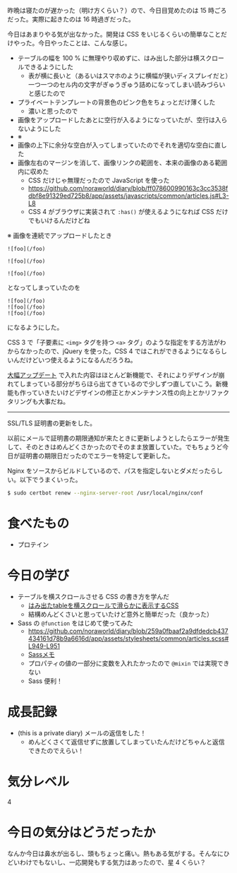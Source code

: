昨晩は寝たのが遅かった（明け方くらい？）ので、今日目覚めたのは 15 時ごろだった。実際に起きたのは 16 時過ぎだった。

今日はあまりやる気が出なかった。開発は CSS をいじるくらいの簡単なことだけやった。今日やったことは、こんな感じ。

- テーブルの幅を 100 % に無理やり収めずに、はみ出した部分は横スクロールできるようにした
    - 表が横に長いと（あるいはスマホのように横幅が狭いディスプレイだと）一つ一つのセル内の文字がぎゅうぎゅう詰めになってしまい読みづらいと感じたので
- プライベートテンプレートの背景色のピンク色をちょっとだけ薄くした
    - 濃いと思ったので
- 画像をアップロードしたあとに空行が入るようになっていたが、空行は入らないようにした
 - ※
- 画像の上下に余分な空白が入ってしまっていたのでそれを適切な空白に直した
- 画像左右のマージンを消して、画像リンクの範囲を、本来の画像のある範囲内に収めた
    - CSS だけじゃ無理だったので JavaScript を使った
    - https://github.com/noraworld/diary/blob/ff078600990163c3cc3538fdbf8e91329ed725b8/app/assets/javascripts/common/articles.js#L3-L8
    - CSS 4 がブラウザに実装されて `:has()` が使えるようになれば CSS だけでもいけるんだけどね

※ 画像を連続でアップロードしたとき

```
![foo](/foo)

![foo](/foo)

![foo](/foo)
```

となってしまっていたのを

```
![foo](/foo)
![foo](/foo)
![foo](/foo)
```

になるようにした。

CSS 3 で「子要素に `<img>` タグを持つ `<a>` タグ」のような指定をする方法がわからなかったので、jQuery を使った。CSS 4 ではこれができるようになるらしいんだけどいつ使えるようになるんだろうね。

[大幅アップデート](/2020/06/23#日記を大幅にアップデートした) で入れた内容はほとんど新機能で、それによりデザインが崩れてしまっている部分がちらほら出てきているので少しずつ直していこう。新機能も作っていきたいけどデザインの修正とかメンテナンス性の向上とかリファクタリングも大事だね。

---

SSL/TLS 証明書の更新をした。

以前にメールで証明書の期限通知が来たときに更新しようとしたらエラーが発生して、そのときはめんどくさかったのでそのまま放置していた。でもちょうど今日が証明書の期限日だったのでエラーを特定して更新した。

Nginx をソースからビルドしているので、パスを指定しないとダメだったらしい。以下でうまくいった。

```bash
$ sudo certbot renew --nginx-server-root /usr/local/nginx/conf
```



# 食べたもの
- プロテイン



# 今日の学び
- テーブルを横スクロールさせる CSS の書き方を学んだ
    - [はみ出たtableを横スクロールで滑らかに表示するCSS](https://qiita.com/ymeeto/items/f165576f49f37e28e253)
    - 結構めんどくさいと思っていたけど意外と簡単だった（良かった）
- Sass の `@function` をはじめて使ってみた
    - https://github.com/noraworld/diary/blob/259a0fbaaf2a9dfdedcb437434161d78b9a6616d/app/assets/stylesheets/common/articles.scss#L949-L951
    - [Sassメモ](https://qiita.com/tomoyuki_okawa/items/b7c0d970f45435eab7c3)
    - プロパティの値の一部分に変数を入れたかったので `@mixin` では実現できない
    - Sass 便利！



# 成長記録
-  (this is a private diary) メールの返信をした！
    - めんどくさくて返信せずに放置してしまっていたんだけどちゃんと返信できたのでえらい！



# 気分レベル
4



# 今日の気分はどうだったか
なんか今日は鼻水が出るし、頭もちょっと痛い。熱もある気がする。そんなにひどいわけでもないし、一応開発もする気力はあったので、星 4 くらい？
